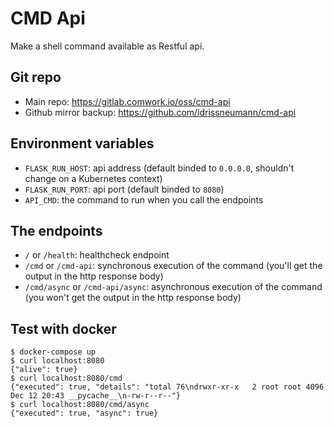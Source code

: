# CMD Api

Make a shell command available as Restful api.

## Git repo

* Main repo: https://gitlab.comwork.io/oss/cmd-api
* Github mirror backup: https://github.com/idrissneumann/cmd-api

## Environment variables

* `FLASK_RUN_HOST`: api address (default binded to `0.0.0.0`, shouldn't change on a Kubernetes context)
* `FLASK_RUN_PORT`: api port (default binded to `8080`)
* `API_CMD`: the command to run when you call the endpoints

## The endpoints

* `/` or `/health`: healthcheck endpoint
* `/cmd` or `/cmd-api`: synchronous execution of the command (you'll get the output in the http response body)
* `/cmd/async` or `/cmd-api/async`: asynchronous execution of the command (you won't get the output in the http response body)

## Test with docker

```shell
$ docker-compose up
$ curl localhost:8080
{"alive": true}
$ curl localhost:8080/cmd
{"executed": true, "details": "total 76\ndrwxr-xr-x   2 root root 4096 Dec 12 20:43 __pycache__\n-rw-r--r--"}
$ curl localhost:8080/cmd/async
{"executed": true, "async": true}
```
